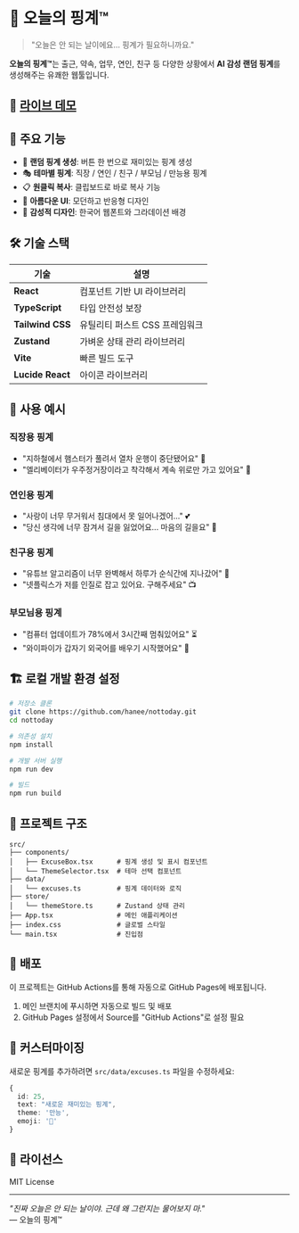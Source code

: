 # 🔮 오늘의 핑계™️

> "오늘은 안 되는 날이에요… 핑계가 필요하니까요."

**오늘의 핑계™️**는 출근, 약속, 업무, 연인, 친구 등 다양한 상황에서 **AI 감성 랜덤 핑계**를 생성해주는 유쾌한 웹툴입니다.

## 🚀 [라이브 데모](https://hanee.github.io/nottoday/)

## 🎯 주요 기능

- 🎲 **랜덤 핑계 생성**: 버튼 한 번으로 재미있는 핑계 생성
- 🎭 **테마별 핑계**: 직장 / 연인 / 친구 / 부모님 / 만능용 핑계
- 📋 **원클릭 복사**: 클립보드로 바로 복사 기능
- 💫 **아름다운 UI**: 모던하고 반응형 디자인
- 🎨 **감성적 디자인**: 한국어 웹폰트와 그라데이션 배경

## 🛠️ 기술 스택

| 기술 | 설명 |
|-----|------|
| **React** | 컴포넌트 기반 UI 라이브러리 |
| **TypeScript** | 타입 안전성 보장 |
| **Tailwind CSS** | 유틸리티 퍼스트 CSS 프레임워크 |
| **Zustand** | 가벼운 상태 관리 라이브러리 |
| **Vite** | 빠른 빌드 도구 |
| **Lucide React** | 아이콘 라이브러리 |

## 📱 사용 예시

### 직장용 핑계
- "지하철에서 햄스터가 풀려서 열차 운행이 중단됐어요" 🐹
- "엘리베이터가 우주정거장이라고 착각해서 계속 위로만 가고 있어요" 🚀

### 연인용 핑계
- "사랑이 너무 무거워서 침대에서 못 일어나겠어..." 💕
- "당신 생각에 너무 잠겨서 길을 잃었어요... 마음의 길을요" 💌

### 친구용 핑계
- "유튜브 알고리즘이 너무 완벽해서 하루가 순식간에 지나갔어" 📱
- "넷플릭스가 저를 인질로 잡고 있어요. 구해주세요" 📺

### 부모님용 핑계
- "컴퓨터 업데이트가 78%에서 3시간째 멈춰있어요" ⏳
- "와이파이가 갑자기 외국어를 배우기 시작했어요" 📶

## 🏗️ 로컬 개발 환경 설정

```bash
# 저장소 클론
git clone https://github.com/hanee/nottoday.git
cd nottoday

# 의존성 설치
npm install

# 개발 서버 실행
npm run dev

# 빌드
npm run build
```

## 📁 프로젝트 구조

```
src/
├── components/
│   ├── ExcuseBox.tsx      # 핑계 생성 및 표시 컴포넌트
│   └── ThemeSelector.tsx  # 테마 선택 컴포넌트
├── data/
│   └── excuses.ts         # 핑계 데이터와 로직
├── store/
│   └── themeStore.ts      # Zustand 상태 관리
├── App.tsx                # 메인 애플리케이션
├── index.css              # 글로벌 스타일
└── main.tsx               # 진입점
```

## 🚀 배포

이 프로젝트는 GitHub Actions를 통해 자동으로 GitHub Pages에 배포됩니다.

1. 메인 브랜치에 푸시하면 자동으로 빌드 및 배포
2. GitHub Pages 설정에서 Source를 "GitHub Actions"로 설정 필요

## 🎨 커스터마이징

새로운 핑계를 추가하려면 `src/data/excuses.ts` 파일을 수정하세요:

```typescript
{
  id: 25,
  text: "새로운 재미있는 핑계",
  theme: '만능',
  emoji: '🎪'
}
```

## 📄 라이선스

MIT License

---

*"진짜 오늘은 안 되는 날이야. 근데 왜 그런지는 물어보지 마."*  
— 오늘의 핑계™️
